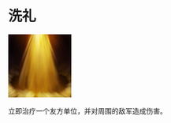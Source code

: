 # 洗礼

![mjz_centaur_return](game/resource/flash3/images/spellicons/mjz_omniknight_purification.png)



立即治疗一个友方单位，并对周围的敌军造成伤害。